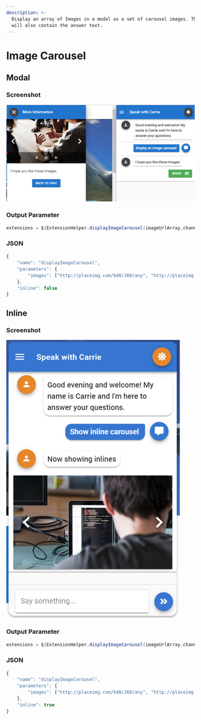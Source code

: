 ```yaml
---
description: >-
  Display an array of Images in a modal as a set of carousel images. This modal
  will also contain the answer text.
---
```


# Image Carousel

## Modal

### Screenshot

![](../../../.gitbook/assets/image-carousel.jpg)

### Output Parameter

```groovy
extensions = ${ExtensionHelper.displayImageCarousel(imageUrlArray,channel)}
```

### JSON

```javascript
{
	"name": "displayImageCarousel",
	"parameters": {
		"images": ["http://placeimg.com/640/360/any", "http://placeimg.com/640/360/any?u=2"]
	},
	"inline": false
}
```

## Inline



### Screenshot

![](../../../.gitbook/assets/inline-carousel.jpg)

### Output Parameter

```groovy
extensions = ${ExtensionHelper.displayImageCarousel(imageUrlArray,channel,true)}
```

### JSON

```javascript
{
	"name": "displayImageCarousel",
	"parameters": {
		"images": ["http://placeimg.com/640/360/any", "http://placeimg.com/640/360/any?u=2"]
	},
	"inline": true
}
```

